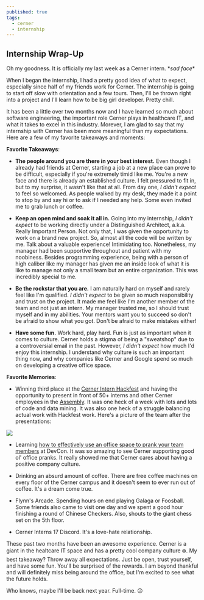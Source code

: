 ```yaml
---
published: true
tags:
  - cerner
  - internship
---
```

## Internship Wrap-Up

Oh my goodness. It is officially my last week as a Cerner intern. \**sad face*\*

When I began the internship, I had a pretty good idea of what to expect, especially since half of my friends work for Cerner. The internship is going to start off slow with orientation and a few tours. Then, I'll be thrown right into a project and I'll learn how to be big girl developer. Pretty chill.

It has been a little over two months now and I have learned so much about software engineering, the important role Cerner plays in healthcare IT, and what it takes to excel in this industry. Morever, I am glad to say that my internship with Cerner has been more meaningful than my expectations. Here are a few of my favorite takeaways and moments:

**Favorite Takeaways**: 

* **The people around you are there in your best interest.** Even though I already had friends at Cerner, starting a job at a new place can prove to be difficult, especially if you're extremely timid like me. You're a new face and there is already an established culture. I felt pressured to fit in, but to my surprise, it wasn't like that at all. From day one, *I didn't expect* to feel so welcomed. As people walked by my desk, they made it a point to stop by and say hi or to ask if I needed any help. Some even invited me to grab lunch or coffee. 

* **Keep an open mind and soak it all in.** Going into my internship, *I didn't expect* to be working directly under a Distinguished Architect, a.k.a. Really Important Person. Not only that, I was given the opportunity to work on a brand new project. So, almost all the code will be written by me. Talk about a valuable experience! Intimidating too. Nonetheless, my manager had been supportive throughout and patient with my noobiness. Besides programming experience, being with a person of high caliber like my manager has given me an inside look of what it is like to manage not only a small team but an entire organization. This was incredibly special to me. 

* **Be the rockstar that you are.** I am naturally hard on myself and rarely feel like I'm qualified. *I didn't expect* to be given so much responsibility and trust on the project. It made me feel like I'm another member of the team and not just an intern. My manager trusted me, so I should trust myself and in my abilities. Your mentors want you to succeed so don't be afraid to show what you got. Don't be afraid to make mistakes either!

* **Have some fun.** Work hard, play hard. Fun is just as important when it comes to culture. Cerner holds a stigma of being a "sweatshop" due to a controversial email in the past. However, *I didn't expect* how much I'd enjoy this internship. I understand why culture is such an important thing now, and why companies like Cerner and Google spend so much on developing a creative office space.

**Favorite Memories**: 

* Winning third place at the [Cerner Intern Hackfest][2] and having the opportunity to present in front of 50+ interns and other Cerner employees in the [Assembly][3]. It was one heck of a week with lots and lots of code and data mining. It was also one heck of a struggle balancing actual work with Hackfest work. Here's a picture of the team after the presentations:

![](http://i.imgur.com/tCxMHRYm.png?1)

* Learning [how to effectively use an office space to prank your team members][1] at DevCon. It was so amazing to see Cerner supporting good ol' office pranks. It really showed me that Cerner cares about having a positive company culture.

* Drinking an absurd amount of coffee. There are free coffee machines on every floor of the Cerner campus and it doesn't seem to ever run out of coffee. It's a dream come true. 

* Flynn's Arcade. Spending hours on end playing Galaga or Foosball. Some friends also came to visit one day and we spent a good hour finishing a round of Chinese Checkers. Also, shouts to the giant chess set on the 5th floor.

* Cerner Interns 17 Discord. It's a love-hate relationship. 

These past two months have been an awesome experience. Cerner is a giant in the healtcare IT space and has a pretty cool company culture ❄️. My best takeaway? Throw away all expectations. Just be open, trust yourself, and have some fun. You'll be surprised of the rewards. I am beyond thankful and will definitely miss being around the office, but I'm excited to see what the future holds.

Who knows, maybe I'll be back next year. Full-time. 😉

[1]: https://twitter.com/CernerEng/status/872875787459973122
[2]: http://sharynneazhar.com/blog/2017/intern-hackfest/
[3]: http://imgur.com/yayrGd2
